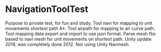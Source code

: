 # NavigationToolTest

Purpose to private test, for fun and study.
Tool navi for mapping to unit movements shortest path A*. 
Tool airpath for mapping to air curve path.
Tool mapping data export and import to use json format.
Parse mesh fbx based to navi mesh for unit movements on shortest path.
Unity update 2019, was completely done 2012.
Not using Unity Navmesh.
